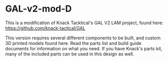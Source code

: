 # GAL-v2-mod-D

This is a modification of Knack Tacktical's GAL V2 LAM project, found here: https://github.com/knack-tactical/GAL

This version requires several different components to be built, and custom 3D printed models found here.  Read the parts list and build guide documents for information on what you need.  If you have Knack's parts kit, many of the included parts can be used in this design as well.
